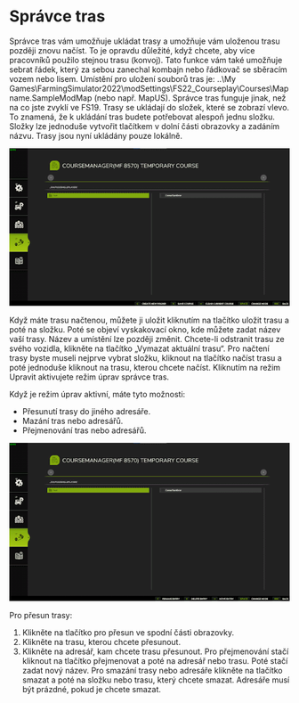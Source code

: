 # Správce tras


Správce tras vám umožňuje ukládat trasy a umožňuje vám uloženou trasu později znovu načíst.
To je opravdu důležité, když chcete, aby více pracovníků použilo stejnou trasu (konvoj).
Tato funkce vám také umožňuje sebrat řádek, který za sebou zanechal kombajn nebo řádkovač se sběracím vozem nebo lisem.
Umístění pro uložení souborů tras je: ..\My Games\FarmingSimulator2022\modSettings\FS22_Courseplay\Courses\Mapname.SampleModMap (nebo např. MapUS).
Správce tras funguje jinak, než na co jste zvyklí ve FS19.
Trasy se ukládají do složek, které se zobrazí vlevo. To znamená, že k ukládání tras budete potřebovat alespoň jednu složku.
Složky lze jednoduše vytvořit tlačítkem v dolní části obrazovky a zadáním názvu.
Trasy jsou nyní ukládány pouze lokálně.


![Image](/translation_data/managerbasehelp_0_0_765_430.png)


Když máte trasu načtenou, můžete ji uložit kliknutím na tlačítko uložit trasu a poté na složku. Poté se objeví vyskakovací okno, kde můžete zadat název vaší trasy.
Název a umístění lze později změnit.
Chcete-li odstranit trasu ze svého vozidla, klikněte na tlačítko „Vymazat aktuální trasu“.
Pro načtení trasy byste museli nejprve vybrat složku, kliknout na tlačítko načíst trasu a poté jednoduše kliknout na trasu, kterou chcete načíst.
Kliknutím na režim Upravit aktivujete režim úprav správce tras.



Když je režim úprav aktivní, máte tyto možnosti:
- Přesunutí trasy do jiného adresáře.
- Mazání tras nebo adresářů.
- Přejmenování tras nebo adresářů.


![Image](/translation_data/manageredithelp_0_0_765_430.png)


Pro přesun trasy:
   1) Klikněte na tlačítko pro přesun ve spodní části obrazovky.
   2) Klikněte na trasu, kterou chcete přesunout.
   3) Klikněte na adresář, kam chcete trasu přesunout.
Pro přejmenování stačí kliknout na tlačítko přejmenovat a poté na adresář nebo trasu. Poté stačí zadat nový název.
Pro smazání trasy nebo adresáře klikněte na tlačítko smazat a poté na složku nebo trasu, který chcete smazat.
Adresáře musí být prázdné, pokud je chcete smazat.


